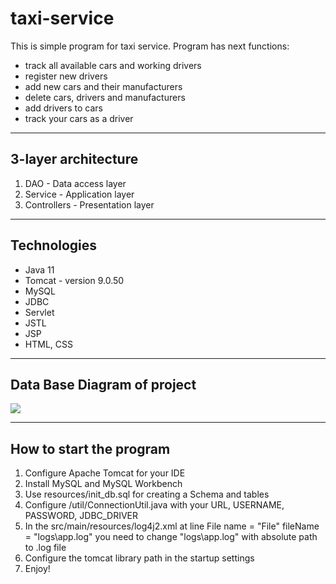 # taxi-service

This is simple program for taxi service. Program has next functions:
- track all available cars and working drivers
- register new drivers
- add new cars and their manufacturers
- delete cars, drivers and manufacturers
- add drivers to cars
- track your cars as a driver
___
## 3-layer architecture
1. DAO - Data access layer
2. Service - Application layer
3. Controllers - Presentation layer
___
## Technologies
- Java 11
- Tomcat - version 9.0.50
- MySQL 
- JDBC
- Servlet
- JSTL
- JSP
- HTML, CSS
---
## Data Base Diagram of project

![][logo]

[logo]: https://mate-academy-images.s3.eu-central-1.amazonaws.com/car_diagram_db_2_4f50942103.png

---
## How to start the program
1. Configure Apache Tomcat for your IDE
2. Install MySQL and MySQL Workbench
3. Use resources/init_db.sql for creating a Schema and tables
4. Configure /util/ConnectionUtil.java with your URL, USERNAME, PASSWORD, JDBC_DRIVER
5. In the src/main/resources/log4j2.xml at line File name = "File" fileName = "logs\app.log" you need to change "logs\app.log" with absolute path to .log file
6. Configure the tomcat library path in the startup settings
7. Enjoy!